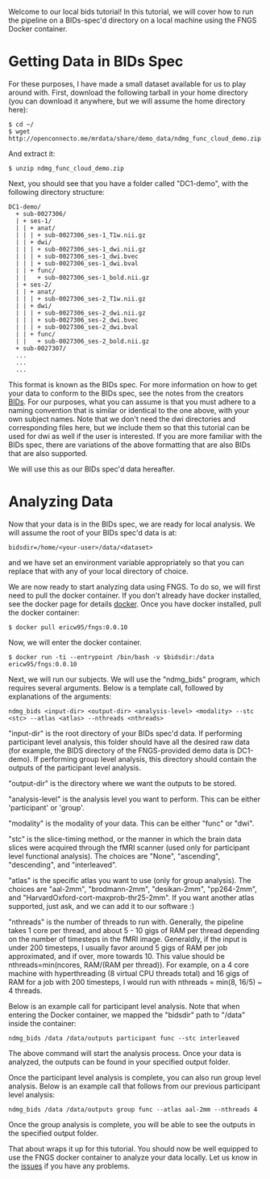 Welcome to our local bids tutorial! In this tutorial, we will cover how to run the pipeline on a BIDs-spec'd directory on a local machine using the FNGS Docker container. 

# Getting Data in BIDs Spec

For these purposes, I have made a small dataset available for us to play around with. First, download the following tarball in your home directory (you can download it anywhere, but we will assume the home directory here):

```
$ cd ~/
$ wget http://openconnecto.me/mrdata/share/demo_data/ndmg_func_cloud_demo.zip
```

And extract it:

```
$ unzip ndmg_func_cloud_demo.zip
```

Next, you should see that you have a folder called "DC1-demo", with the following directory structure:

```
DC1-demo/
  + sub-0027306/
  | + ses-1/
  | | + anat/
  | | | + sub-0027306_ses-1_T1w.nii.gz
  | | + dwi/
  | | | + sub-0027306_ses-1_dwi.nii.gz 
  | | | + sub-0027306_ses-1_dwi.bvec
  | | | + sub-0027306_ses-1_dwi.bval
  | | + func/
  | |   + sub-0027306_ses-1_bold.nii.gz
  | + ses-2/
  | | + anat/
  | | | + sub-0027306_ses-2_T1w.nii.gz
  | | + dwi/
  | | | + sub-0027306_ses-2_dwi.nii.gz 
  | | | + sub-0027306_ses-2_dwi.bvec
  | | | + sub-0027306_ses-2_dwi.bval
  | | + func/
  | |   + sub-0027306_ses-2_bold.nii.gz  
  + sub-0027307/
  ...
  ...
  ...
```

This format is known as the BIDs spec. For more information on how to get your data to conform to the BIDs spec, see the notes from the creators [BIDs](http://bids.neuroimaging.io/). For our purposes, what you can assume is that you must adhere to a naming convention that is similar or identical to the one above, with your own subject names. Note that we don't need the dwi directories and corresponding files here, but we include them so that this tutorial can be used for dwi as well if the user is interested. If you are more familiar with the BIDs spec, there are variations of the above formatting that are also BIDs that are also supported.

We will use this as our BIDs spec'd data hereafter.

# Analyzing Data

Now that your data is in the BIDs spec, we are ready for local analysis. We will assume the root of your BIDs spec'd data is at:

```
bidsdir=/home/<your-user>/data/<dataset>
```

and we have set an environment variable appropriately so that you can replace that with any of your local directory of choice.

We are now ready to start analyzing data using FNGS. To do so, we will first need to pull the docker container. If you don't already have docker installed, see the docker page for details [docker](https://docs.docker.com/engine/installation/). Once you have docker installed, pull the docker container:

```
$ docker pull ericw95/fngs:0.0.10
```

Now, we will enter the docker container.

```
$ docker run -ti --entrypoint /bin/bash -v $bidsdir:/data ericw95/fngs:0.0.10
```

Next, we will run our subjects. We will use the "ndmg_bids" program, which requires several arguments. Below is a template call, followed by explanations of the arguments:

```
ndmg_bids <input-dir> <output-dir> <analysis-level> <modality> --stc <stc> --atlas <atlas> --nthreads <nthreads>
```

"input-dir" is the root directory of your BIDs spec'd data. If performing participant level analysis, this folder should have all the desired raw data (for example, the BIDS directory of the FNGS-provided demo data is DC1-demo). If performing group level analysis, this directory should contain the outputs of the participant level analysis.

"output-dir" is the directory where we want the outputs to be stored.

"analysis-level" is the analysis level you want to perform. This can be either 'participant' or 'group'.

"modality" is the modality of your data. This can be either "func" or "dwi".

"stc" is the slice-timing method, or the manner in which the brain data slices were acquired through the fMRI scanner (used only for participant level functional analysis). The choices are "None", "ascending", "descending", and "interleaved".

"atlas" is the specific atlas you want to use (only for group analysis). The choices are "aal-2mm", "brodmann-2mm", "desikan-2mm", "pp264-2mm", and "HarvardOxford-cort-maxprob-thr25-2mm". If you want another atlas supported, just ask, and we can add it to our software :)

"nthreads" is the number of threads to run with. Generally, the pipeline takes 1 core per thread, and about 5 - 10 gigs of RAM per thread depending on the number of timesteps in the fMRI image. Generaldly, if the input is under 200 timesteps, I usually favor around 5 gigs of RAM per job approximated, and if over, more towards 10. This value should be nthreads=min(ncores, RAM/(RAM per thread)). For example, on a 4 core machine with hyperthreading (8 virtual CPU threads total) and 16 gigs of RAM for a job with 200 timesteps, I would run with nthreads = min(8, 16/5) ~ 4 threads.

Below is an example call for participant level analysis. Note that when entering the Docker container, we mapped the "bidsdir" path to "/data" inside the container:

```
ndmg_bids /data /data/outputs participant func --stc interleaved
```

The above command will start the analysis process. Once your data is analyzed, the outputs can be found in your specified output folder.

Once the participant level analysis is complete, you can also run group level analysis. Below is an example call that follows from our previous participant level analysis:

```
ndmg_bids /data /data/outputs group func --atlas aal-2mm --nthreads 4
```

Once the group analysis is complete, you will be able to see the outputs in the specified output folder.

That about wraps it up for this tutorial. You should now be well equipped to use the FNGS docker container to analyze your data locally. Let us know in the [issues](https://github.com/NeuroDataDesign/fngs/issues) if you have any problems. 

